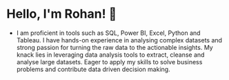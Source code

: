 # Hello, I'm Rohan! 👋
- I am proficient in tools such as SQL, Power BI, Excel, Python and Tableau. I have hands-on experience in analysing complex datasets and strong passion for turning the raw data to the actionable insights. My knack lies in leveraging data analysis tools to extract, cleanse and analyse large datasets. Eager to apply my skills to solve business problems and contribute data driven decision making.
